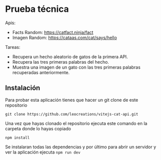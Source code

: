 
# Prueba técnica


Apis:

- Facts Random: https://catfact.ninja/fact
- Imagen Random: https://cataas.com/cat/says/hello

Tareas:

- Recupera un hecho aleatorio de gatos de la primera API.
- Recupera las tres primeras palabras del hecho.
- Muestra una imagen de un gato con las tres primeras palabras recuperadas anteriormente.

## Instalación

Para probar esta aplicación tienes que hacer un git clone de este repositorio

``
  git clone https://github.com/leocreations/vitejs-cat-api.git
``

Una vez que hayas clonado el repositorio ejecuta este comando en la carpeta donde lo hayas copiado

``
  npm install
``

Se instalaran todas las dependencias y por último para abrir un servidor y ver la aplicación ejecuta
``
  npm run dev
``
